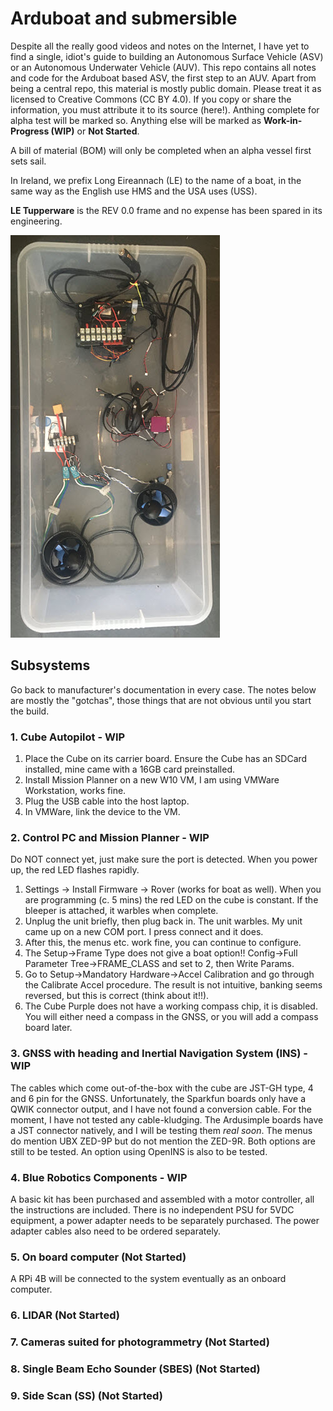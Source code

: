 # Arduboat and submersible
Despite all the really good videos and notes on the Internet, I have yet to find a single, 
idiot's guide to building an Autonomous Surface Vehicle (ASV) or an Autonomous Underwater Vehicle (AUV). 
This repo contains all notes and code for the Arduboat based ASV, the first step to an AUV.
Apart from being a central repo, this material is mostly public domain.
Please treat it as licensed to Creative Commons (CC BY 4.0).
If you copy or share the information, you must attribute it to its source (here!).
Anthing complete for alpha test will be marked so.
Anything else will be marked as **Work-in-Progress (WIP)** or **Not Started**.

A bill of material (BOM) will only be completed when an alpha vessel first sets sail.

In Ireland, we prefix Long Eireannach (LE) to the name of a boat, 
in the same way as the English use HMS and the USA uses (USS).

**LE Tupperware** is the REV 0.0 frame and no expense has been spared in its engineering. 

![](Tupperware1.jpg)

## Subsystems
Go back to manufacturer's documentation in every case.
The notes below are mostly the "gotchas", those things that are not obvious until you start the build.

### 1. Cube Autopilot - WIP
1. Place the Cube on its carrier board.
   Ensure the Cube has an SDCard installed, mine came with a 16GB card preinstalled.
2. Install Mission Planner on a new W10 VM, I am using VMWare Workstation, works fine.
3. Plug the USB cable into the host laptop.
4. In VMWare, link the device to the VM.

### 2. Control PC and Mission Planner - WIP
Do NOT connect yet, just make sure the port is detected.
When you power up, the red LED flashes rapidly.

1. Settings -> Install Firmware -> Rover (works for boat as well).
   When you are programming (c. 5 mins) the red LED on the cube is constant.
   If the bleeper is attached, it warbles when complete.
2. Unplug the unit briefly, then plug back in. 
   The unit warbles.
   My unit came up on a new COM port.
   I press connect and it does.
3. After this, the menus etc. work fine, you can continue to configure.
4. The Setup->Frame Type does not give a boat option!!
   Config->Full Parameter Tree->FRAME_CLASS and set to 2, then Write Params.
5. Go to Setup->Mandatory Hardware->Accel Calibration and go through the Calibrate Accel procedure. 
   The result is not intuitive, banking seems reversed, but this is correct (think about it!!).
6. The Cube Purple does not have a working compass chip, it is disabled. 
   You will either need a compass in the GNSS, or you will add a compass board later.

### 3. GNSS with heading and Inertial Navigation System (INS) - WIP 
The cables which come out-of-the-box with the cube are JST-GH type, 4 and 6 pin for the GNSS.
Unfortunately, the Sparkfun boards only have a QWIK connector output, and I have not found a conversion cable.
For the moment, I have not tested any cable-kludging.
The Ardusimple boards have a JST connector natively, and I will be testing them *real soon*.
The menus do mention UBX ZED-9P but do not mention the ZED-9R. 
Both options are still to be tested.
An option using OpenINS is also to be tested.

### 4. Blue Robotics Components - WIP
A basic kit has been purchased and assembled with a motor controller, all the instructions are included.
There is no independent PSU for 5VDC equipment, a power adapter needs to be separately purchased.
The power adapter cables also need to be ordered separately.

### 5. On board computer (Not Started)
A RPi 4B will be connected to the system eventually as an onboard computer.

### 6. LIDAR (Not Started)

### 7. Cameras suited for photogrammetry (Not Started)

### 8. Single Beam Echo Sounder (SBES) (Not Started)

### 9. Side Scan (SS) (Not Started)
